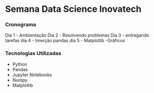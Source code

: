# Semana Data Science Inovatech

### Cronograma 

Dia 1 - Ambientação
Dia 2 - Resolvendo problemas
Dia 3 - entregando tarefas
dia 4 - Imerção pandas
dia 5 - Matplotlib -Gráficos

### Tecnologias Utilizadas

- Python 
- Pandas
- Jupyter Notebooks
- Numpy
- Matplotlib
